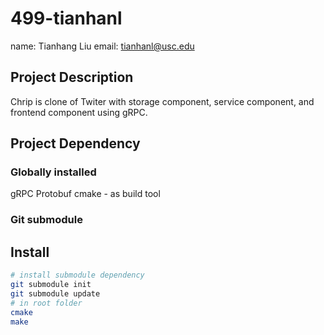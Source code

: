 # 499-tianhanl

name: Tianhang Liu
email: tianhanl@usc.edu

## Project Description

Chrip is clone of Twiter with storage component, service component, and frontend component using gRPC.

## Project Dependency

### Globally installed

gRPC
Protobuf
cmake - as build tool

### Git submodule

## Install

```bash
# install submodule dependency
git submodule init
git submodule update
# in root folder
cmake
make
```
